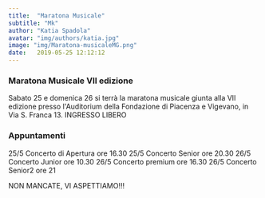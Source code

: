 ```yaml
---
title:  "Maratona Musicale"
subtitle: "Mk"
author: "Katia Spadola"
avatar: "img/authors/katia.jpg"
image: "img/Maratona-musicaleMG.png"
date:   2019-05-25 12:12:12
---
```


### Maratona Musicale VII edizione
Sabato 25 e domenica 26 si terrà la maratona musicale giunta alla VII edizione presso l'Auditorium della Fondazione di Piacenza e Vigevano, in Via S. Franca 13.
INGRESSO LIBERO

### Appuntamenti

25/5 Concerto di Apertura ore 16.30
25/5 Concerto Senior ore 20.30
26/5 Concerto Junior ore 10.30
26/5 Concerto premium ore 16.30
26/5 Concerto Senior2 ore 21

NON MANCATE, VI ASPETTIAMO!!!
